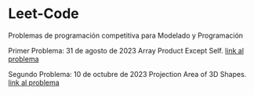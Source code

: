 # Leet-Code
Problemas de programación competitiva para Modelado y Programación

Primer Problema: 
31 de agosto de 2023
Array Product Except Self. [link al problema](https://leetcode.com/problems/product-of-array-except-self/description/?envType=study-plan-v2&envId=leetcode-75)


Segundo Problema:
10 de octubre de 2023
Projection Area of 3D Shapes. [link al problema](https://leetcode.com/problems/projection-area-of-3d-shapes/)
